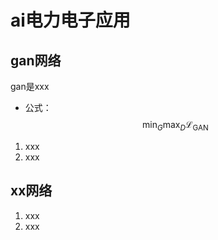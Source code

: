 # ai电力电子应用
## gan网络
gan是xxx
- 公式：$$\min_G \max_D \mathcal{L}_{\text{GAN}}$$
1. xxx
2. xxx
## xx网络
1. xxx
2. xxx
